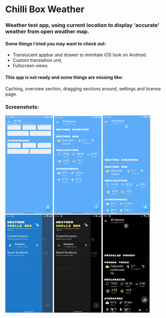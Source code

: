 # Chilli Box Weather

### Weather test app, using current location to display 'accurate' weather from open weather map. 
#### Some things I tried you may want to check out:
* Translucent appbar and drawer to immitate iOS look on Android. 
* Custom translation unit,
* Fullscreen views 

#### This app is not ready and some things are missing like:
Caching, overview section, dragging sections around, settings and license page.

### Screenshots:
<img src="/Screenshots/s0.jpg?raw=true" alt="Your image title" width="150"/> <img src="/Screenshots/s1.png?raw=true" alt="Your image title" width="150"/> <img src="/Screenshots/s2.jpg?raw=true" alt="Your image title" width="150"/> <img src="/Screenshots/s3.png?raw=true" alt="Your image title" width="150"/> <img src="/Screenshots/s4.png?raw=true" alt="Your image title" width="150"/> <img src="/Screenshots/s5.jpg?raw=true" alt="Your image title" width="148"/>
